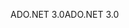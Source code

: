 <span data-ttu-id="bec9f-101">ADO.NET 3.0</span><span class="sxs-lookup"><span data-stu-id="bec9f-101">ADO.NET 3.0</span></span>